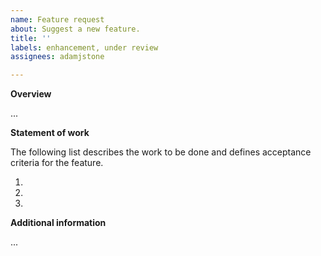 ```yaml
---
name: Feature request
about: Suggest a new feature.
title: ''
labels: enhancement, under review
assignees: adamjstone

---
```


**Overview**

...

**Statement of work**

The following list describes the work to be done and defines acceptance criteria for the feature.

1. 
2. 
3. 

**Additional information**

...
